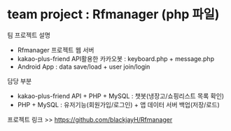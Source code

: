 # team project : Rfmanager (php 파일)
팀 프로젝트 설명
- Rfmanager 프로젝트 웹 서버
- kakao-plus-friend API활용한 카카오봇 : keyboard.php + message.php
- Android App : data save/load + user join/login

담당 부분
- kakao-plus-friend API + PHP + MySQL : 챗봇(냉장고/쇼핑리스트 목록 확인)
- PHP + MySQL : 유저기능(회원가입/로그인) + 앱 데이터 서버 백업(저장/로드) 

프로젝트 링크 >> https://github.com/blackjayH/Rfmanager
